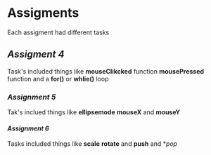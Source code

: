 # Assigments 
Each assigment had different tasks  
## _Assigment 4_
Task's included things like **mouseClikcked** function 
**mousePressed** function and a **for()** or **whlie()** loop 
### _Assignment 5_
Tak's inclued things like **ellipsemode**
**mouseX** and **mouseY**
#### _Assignment 6_
Tasks included things like **scale** 
**rotate** and **push** and **pop* 
